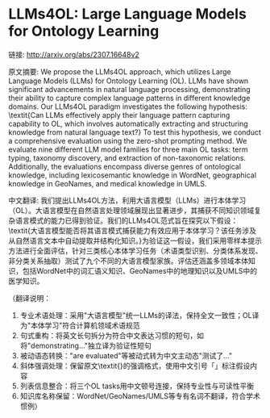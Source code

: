 # LLMs4OL: Large Language Models for Ontology Learning

链接: http://arxiv.org/abs/2307.16648v2

原文摘要:
We propose the LLMs4OL approach, which utilizes Large Language Models (LLMs)
for Ontology Learning (OL). LLMs have shown significant advancements in natural
language processing, demonstrating their ability to capture complex language
patterns in different knowledge domains. Our LLMs4OL paradigm investigates the
following hypothesis: \textit{Can LLMs effectively apply their language pattern
capturing capability to OL, which involves automatically extracting and
structuring knowledge from natural language text?} To test this hypothesis, we
conduct a comprehensive evaluation using the zero-shot prompting method. We
evaluate nine different LLM model families for three main OL tasks: term
typing, taxonomy discovery, and extraction of non-taxonomic relations.
Additionally, the evaluations encompass diverse genres of ontological
knowledge, including lexicosemantic knowledge in WordNet, geographical
knowledge in GeoNames, and medical knowledge in UMLS.

中文翻译:
我们提出LLMs4OL方法，利用大语言模型（LLMs）进行本体学习（OL）。大语言模型在自然语言处理领域展现出显著进步，其捕获不同知识领域复杂语言模式的能力已得到验证。我们的LLMs4OL范式旨在探究以下假设：\textit{大语言模型能否将其语言模式捕获能力有效应用于本体学习？该任务涉及从自然语言文本中自动提取并结构化知识。}为验证这一假设，我们采用零样本提示方法进行全面评估，针对三类核心本体学习任务（术语类型识别、分类体系发现、非分类关系抽取）测试了九个不同的大语言模型家族。评估还涵盖多领域本体知识，包括WordNet中的词汇语义知识、GeoNames中的地理知识以及UMLS中的医学知识。

（翻译说明：
1. 专业术语处理：采用"大语言模型"统一LLMs的译法，保持全文一致性；OL译为"本体学习"符合计算机领域术语规范
2. 句式重构：将英文长句拆分为符合中文表达习惯的短句，如将"demonstrating..."独立译为验证性短句
3. 被动语态转换："are evaluated"等被动式转为中文主动态"测试了..."
4. 斜体强调处理：保留原文\textit{}的强调格式，使用中文引号「」标注假设内容
5. 列表信息整合：将三个OL tasks用中文顿号连接，保持专业性与可读性平衡
6. 知识库名称保留：WordNet/GeoNames/UMLS等专有名词不翻译，符合学术惯例）
